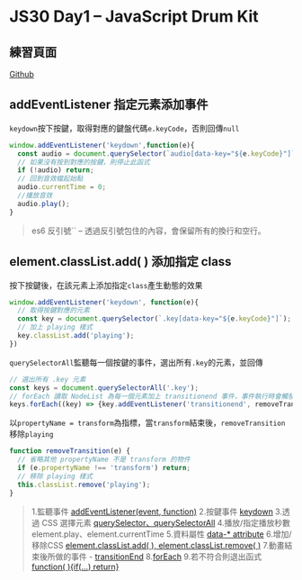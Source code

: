 # JS30 Day1 – JavaScript Drum Kit

練習頁面
---
<i class="fa fa-link fa-fw"></i> [Github](https://github.com/wesbos/JavaScript30)

addEventListener 指定元素添加事件
---
`keydown`按下按鍵，取得對應的鍵盤代碼`e.keyCode`，否則回傳`null`

```js
window.addEventListener('keydown',function(e){
  const audio = document.querySelector(`audio[data-key="${e.keyCode}"]`);
  // 如果沒有按到對應的按鍵，則停止此函式
  if (!audio) return;
  // 回到音效檔起始點 
  audio.currentTime = 0;
  //播放音效
  audio.play();
}
```

> es6 反引號`` – 透過反引號包住的內容，會保留所有的換行和空行。


element.classList.add( ) 添加指定 class
---

按下按鍵後，在該元素上添加指定`class`產生動態的效果

```js
window.addEventListener('keydown', function(e){
  // 取得按鍵對應的元素
  const key = document.querySelector(`.key[data-key="${e.keyCode}"]`); 
  // 加上 playing 樣式
  key.classList.add('playing');
})
```

`querySelectorAll`監聽每一個按鍵的事件，選出所有`.key`的元素，並回傳

```js
// 選出所有 .key 元素
const keys = document.querySelectorAll('.key');
// forEach 讀取 NodeList 為每一個元素加上 transitionend 事件，事件執行時會觸發 removeTransition
keys.forEach((key) => {key.addEventListener('transitionend', removeTransition)}); 
```

以`propertyName = transform`為指標，當`transform`結束後，`removeTransition`移除`playing`
```js
function removeTransition(e) {
  // 省略其他 propertyName 不是 transform 的物件
  if (e.propertyName !== 'transform') return;
  // 移除 playing 樣式
  this.classList.remove('playing');
}
```

> 1.監聽事件 [addEventListener(event, function)](https://www.runoob.com/jsref/met-element-addeventlistener.html)
> 2.按鍵事件 [keydown](https://medium.com/@yitailin/%E6%AF%94%E8%BC%83-keydown-keypress-keyup-%E7%9A%84%E5%B7%AE%E7%95%B0-4e873ba17e81)
> 3.透過 CSS 選擇元素 [querySelector、querySelectorAll](https://www.jianshu.com/p/9c3cb1ae03aa)
> 4.播放/指定播放秒數 element.play、element.currentTime
> 5.資料屬性 [data-* attribute](https://pjchender.blogspot.com/2017/01/html-5-data-attribute.html)
> 6.增加/移除CSS [element.classList.add( ), element.classList.remove( )](https://codertw.com/%E5%89%8D%E7%AB%AF%E9%96%8B%E7%99%BC/27430/)
> 7.動畫結束後所做的事件 - [transitionEnd](https://www.runoob.com/jsref/event-transitionend.html)
> 8.[forEach](https://www.hexschool.com/2017/09/01/2017-09-01-javascript-for/#Array-prototype-forEach)
> 9.若不符合則退出函式 [function( ){if(...) return}](https://developer.mozilla.org/zh-TW/docs/Web/JavaScript/Reference/Statements/return)
